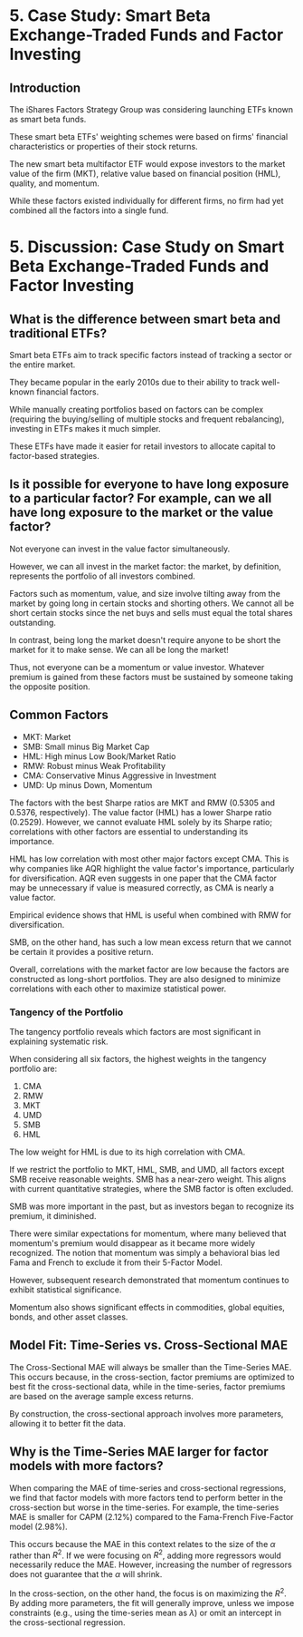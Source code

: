 # 5. Case Study: Smart Beta Exchange-Traded Funds and Factor Investing

## Introduction
The iShares Factors Strategy Group was considering launching ETFs known as smart beta funds.

These smart beta ETFs' weighting schemes were based on firms' financial characteristics or properties of their stock returns.

The new smart beta multifactor ETF would expose investors to the market value of the firm (MKT), relative value based on financial position (HML), quality, and momentum.

While these factors existed individually for different firms, no firm had yet combined all the factors into a single fund.

# 5. Discussion: Case Study on Smart Beta Exchange-Traded Funds and Factor Investing

## What is the difference between smart beta and traditional ETFs?
Smart beta ETFs aim to track specific factors instead of tracking a sector or the entire market.

They became popular in the early 2010s due to their ability to track well-known financial factors.

While manually creating portfolios based on factors can be complex (requiring the buying/selling of multiple stocks and frequent rebalancing), investing in ETFs makes it much simpler.

These ETFs have made it easier for retail investors to allocate capital to factor-based strategies.

## Is it possible for everyone to have long exposure to a particular factor? For example, can we all have long exposure to the market or the value factor?

Not everyone can invest in the value factor simultaneously.

However, we can all invest in the market factor: the market, by definition, represents the portfolio of all investors combined.

Factors such as momentum, value, and size involve tilting away from the market by going long in certain stocks and shorting others. We cannot all be short certain stocks since the net buys and sells must equal the total shares outstanding.

In contrast, being long the market doesn't require anyone to be short the market for it to make sense. We can all be long the market!

Thus, not everyone can be a momentum or value investor. Whatever premium is gained from these factors must be sustained by someone taking the opposite position.

## Common Factors
- MKT: Market
- SMB: Small minus Big Market Cap
- HML: High minus Low Book/Market Ratio
- RMW: Robust minus Weak Profitability
- CMA: Conservative Minus Aggressive in Investment
- UMD: Up minus Down, Momentum

The factors with the best Sharpe ratios are MKT and RMW (0.5305 and 0.5376, respectively). The value factor (HML) has a lower Sharpe ratio (0.2529). However, we cannot evaluate HML solely by its Sharpe ratio; correlations with other factors are essential to understanding its importance.

HML has low correlation with most other major factors except CMA. This is why companies like AQR highlight the value factor's importance, particularly for diversification. AQR even suggests in one paper that the CMA factor may be unnecessary if value is measured correctly, as CMA is nearly a value factor.

Empirical evidence shows that HML is useful when combined with RMW for diversification.

SMB, on the other hand, has such a low mean excess return that we cannot be certain it provides a positive return.

Overall, correlations with the market factor are low because the factors are constructed as long-short portfolios. They are also designed to minimize correlations with each other to maximize statistical power.

### Tangency of the Portfolio
The tangency portfolio reveals which factors are most significant in explaining systematic risk.

When considering all six factors, the highest weights in the tangency portfolio are:

1. CMA
2. RMW
3. MKT
4. UMD
5. SMB
6. HML

The low weight for HML is due to its high correlation with CMA.

If we restrict the portfolio to MKT, HML, SMB, and UMD, all factors except SMB receive reasonable weights. SMB has a near-zero weight. This aligns with current quantitative strategies, where the SMB factor is often excluded.

SMB was more important in the past, but as investors began to recognize its premium, it diminished.

There were similar expectations for momentum, where many believed that momentum's premium would disappear as it became more widely recognized. The notion that momentum was simply a behavioral bias led Fama and French to exclude it from their 5-Factor Model.

However, subsequent research demonstrated that momentum continues to exhibit statistical significance.

Momentum also shows significant effects in commodities, global equities, bonds, and other asset classes.

## Model Fit: Time-Series vs. Cross-Sectional MAE
The Cross-Sectional MAE will always be smaller than the Time-Series MAE. This occurs because, in the cross-section, factor premiums are optimized to best fit the cross-sectional data, while in the time-series, factor premiums are based on the average sample excess returns.

By construction, the cross-sectional approach involves more parameters, allowing it to better fit the data.

## Why is the Time-Series MAE larger for factor models with more factors?
When comparing the MAE of time-series and cross-sectional regressions, we find that factor models with more factors tend to perform better in the cross-section but worse in the time-series. For example, the time-series MAE is smaller for CAPM (2.12%) compared to the Fama-French Five-Factor model (2.98%).

This occurs because the MAE in this context relates to the size of the $\alpha$ rather than $R^2$. If we were focusing on $R^2$, adding more regressors would necessarily reduce the MAE. However, increasing the number of regressors does not guarantee that the $\alpha$ will shrink.

In the cross-section, on the other hand, the focus is on maximizing the $R^2$. By adding more parameters, the fit will generally improve, unless we impose constraints (e.g., using the time-series mean as $\lambda$) or omit an intercept in the cross-sectional regression.
